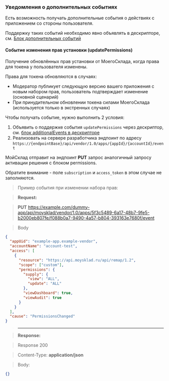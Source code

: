 ### Уведомления о дополнительных событиях

Есть возможность получать дополнительные события о действиях с приложением со стороны пользователя.  

Поддержку таких событий необходимо явно объявлять в дескрипторе, см. [Блок дополнительных событий](#blok-dopolnitel-nyh-sobytij)

#### Событие изменения прав установки (updatePermissions)

Получение обновлённых прав установки от МоегоСклада, когда права для токена у пользователя изменены.

Права для токена обновляются в случаях:

* Модератор публикует следующую версию вашего приложения с новым набором прав, пользователь подтверждает изменение (основной сценарий)
* При принудительном обновлении токена силами МоегоСклада (используется только в экстренных случаях)

Чтобы получать событие, нужно выполнить 2 условия:

1. Объявить о поддержке события `updatePermissions` через дескриптор, см. [блок additionalEvents в дескрипторе](#blok-dopolnitel-nyh-sobytij)
2. Реализовать на сервере разработчика эндпоинт по адресу  
   `https://{endpointBase}/api/vendor/1.0/apps/{appId}/{accountId}/event`

МойСклад отправит на эндпоинт **PUT** запрос аналогичный запросу активации решения с блоком permissions.

Обратите внимание - поле `subscription` и `access_token` в этом случае не заполняются.

> Пример события при изменении набора прав:

> **Request:**

> **PUT**
> https://example.com/dummy-app/api/moysklad/vendor/1.0/apps/5f3c5489-6a17-48b7-9fe5-b2000eb807fe/f088b0a7-9490-4a57-b804-393163e7680f/event

> Body

```json
{
  "appUid": "example-app.example-vendor",
  "accountName": "account-test",
  "access": [
    {
      "resource": "https://api.moysklad.ru/api/remap/1.2",
      "scope": ["custom"],
      "permissions": {
        "supply": {
          "view": "ALL",
          "update": "ALL"
        },
        "viewDashboard": true,
        "viewAudit": true
      }
    }
  ],
  "cause": "PermissionsChanged"
}
```
> ---

> **Response:**

> Response 200

> Content-Type: **application/json**

> Body:

```json
{}
```
